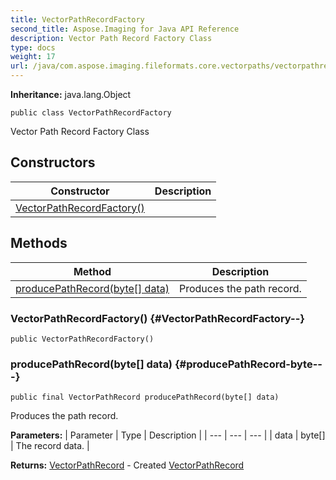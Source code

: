 ```yaml
---
title: VectorPathRecordFactory
second_title: Aspose.Imaging for Java API Reference
description: Vector Path Record Factory Class
type: docs
weight: 17
url: /java/com.aspose.imaging.fileformats.core.vectorpaths/vectorpathrecordfactory/
---
```

**Inheritance:**
java.lang.Object
```
public class VectorPathRecordFactory
```

Vector Path Record Factory Class
## Constructors

| Constructor | Description |
| --- | --- |
| [VectorPathRecordFactory()](#VectorPathRecordFactory--) |  |
## Methods

| Method | Description |
| --- | --- |
| [producePathRecord(byte[] data)](#producePathRecord-byte---) | Produces the path record. |
### VectorPathRecordFactory() {#VectorPathRecordFactory--}
```
public VectorPathRecordFactory()
```


### producePathRecord(byte[] data) {#producePathRecord-byte---}
```
public final VectorPathRecord producePathRecord(byte[] data)
```


Produces the path record.

**Parameters:**
| Parameter | Type | Description |
| --- | --- | --- |
| data | byte[] | The record data. |

**Returns:**
[VectorPathRecord](../../com.aspose.imaging.fileformats.core.vectorpaths/vectorpathrecord) - Created [VectorPathRecord](../../com.aspose.imaging.fileformats.core.vectorpaths/vectorpathrecord)
